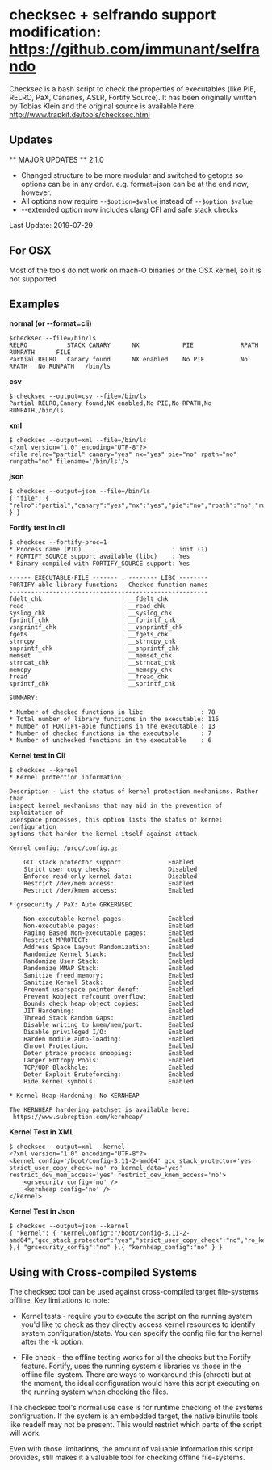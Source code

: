 checksec + selfrando support modification: https://github.com/immunant/selfrando
========

Checksec is a bash script to check the properties of executables (like PIE, RELRO, PaX, Canaries, ASLR, Fortify Source).
It has been originally written by Tobias Klein and the original source is available here: http://www.trapkit.de/tools/checksec.html

Updates
-------
  ** MAJOR UPDATES ** 2.1.0
   - Changed structure to be more modular and switched to getopts so options can be in any order.   e.g. format=json can be at the end now, however.  
   - All options now require `--$option=$value` instead of `--$option $value`
   - --extended option now includes clang CFI and safe stack checks

   Last Update: 2019-07-29

For OSX
-------
 Most of the tools do not work on mach-O binaries or the OSX kernel, so it is not supported

Examples
--------

**normal (or --format=cli)**

    $checksec --file=/bin/ls
    RELRO           STACK CANARY      NX            PIE             RPATH      RUNPATH      FILE
    Partial RELRO   Canary found      NX enabled    No PIE          No RPATH   No RUNPATH   /bin/ls

**csv**

    $ checksec --output=csv --file=/bin/ls
    Partial RELRO,Canary found,NX enabled,No PIE,No RPATH,No RUNPATH,/bin/ls

**xml**
    
    $ checksec --output=xml --file=/bin/ls
    <?xml version="1.0" encoding="UTF-8"?>
    <file relro="partial" canary="yes" nx="yes" pie="no" rpath="no" runpath="no" filename='/bin/ls'/>

**json**

	$ checksec --output=json --file=/bin/ls	
	{ "file": { "relro":"partial","canary":"yes","nx":"yes","pie":"no","rpath":"no","runpath":"no","filename":"/bin/ls" } }

**Fortify test in cli**

    $ checksec --fortify-proc=1
    * Process name (PID)                         : init (1)
    * FORTIFY_SOURCE support available (libc)    : Yes
    * Binary compiled with FORTIFY_SOURCE support: Yes

    ------ EXECUTABLE-FILE ------- . -------- LIBC --------
    FORTIFY-able library functions | Checked function names
    -------------------------------------------------------
    fdelt_chk                      | __fdelt_chk
    read                           | __read_chk
    syslog_chk                     | __syslog_chk
    fprintf_chk                    | __fprintf_chk
    vsnprintf_chk                  | __vsnprintf_chk
    fgets                          | __fgets_chk
    strncpy                        | __strncpy_chk
    snprintf_chk                   | __snprintf_chk
    memset                         | __memset_chk
    strncat_chk                    | __strncat_chk
    memcpy                         | __memcpy_chk
    fread                          | __fread_chk
    sprintf_chk                    | __sprintf_chk

    SUMMARY:

    * Number of checked functions in libc                : 78
    * Total number of library functions in the executable: 116
    * Number of FORTIFY-able functions in the executable : 13
    * Number of checked functions in the executable      : 7
    * Number of unchecked functions in the executable    : 6


**Kernel test in Cli**

	$ checksec --kernel
	* Kernel protection information:

	Description - List the status of kernel protection mechanisms. Rather than
	inspect kernel mechanisms that may aid in the prevention of exploitation of
	userspace processes, this option lists the status of kernel configuration
	options that harden the kernel itself against attack.

	Kernel config: /proc/config.gz
 
		GCC stack protector support:            Enabled
		Strict user copy checks:                Disabled
		Enforce read-only kernel data:          Disabled
		Restrict /dev/mem access:               Enabled
		Restrict /dev/kmem access:              Enabled

	* grsecurity / PaX: Auto GRKERNSEC

		Non-executable kernel pages:            Enabled
		Non-executable pages:                   Enabled
		Paging Based Non-executable pages:      Enabled
		Restrict MPROTECT:                      Enabled
		Address Space Layout Randomization:     Enabled
		Randomize Kernel Stack:                 Enabled
		Randomize User Stack:                   Enabled
		Randomize MMAP Stack:                   Enabled
		Sanitize freed memory:                  Enabled
 		Sanitize Kernel Stack:                  Enabled
		Prevent userspace pointer deref:        Enabled
		Prevent kobject refcount overflow:      Enabled
		Bounds check heap object copies:        Enabled
		JIT Hardening:	 			            Enabled
		Thread Stack Random Gaps: 	            Enabled
 		Disable writing to kmem/mem/port:       Enabled
     	Disable privileged I/O:                 Enabled
     	Harden module auto-loading:             Enabled
     	Chroot Protection:     	        		Enabled
     	Deter ptrace process snooping:	  		Enabled
     	Larger Entropy Pools:                   Enabled
     	TCP/UDP Blackhole:                      Enabled
     	Deter Exploit Bruteforcing:             Enabled
     	Hide kernel symbols:                    Enabled

	* Kernel Heap Hardening: No KERNHEAP

	The KERNHEAP hardening patchset is available here:
	 https://www.subreption.com/kernheap/


**Kernel Test in XML**

	$ checksec --output=xml --kernel
	<?xml version="1.0" encoding="UTF-8"?>
	<kernel config='/boot/config-3.11-2-amd64' gcc_stack_protector='yes' strict_user_copy_check='no' ro_kernel_data='yes' restrict_dev_mem_access='yes' restrict_dev_kmem_access='no'>
		<grsecurity config='no' />
    	<kernheap config='no' />
	</kernel>

**Kernel Test in Json**

	$ checksec --output=json --kernel
 	{ "kernel": { "KernelConfig":"/boot/config-3.11-2-amd64","gcc_stack_protector":"yes","strict_user_copy_check":"no","ro_kernel_data":"yes","restrict_dev_mem_access":"yes","restrict_dev_kmem_access":"no" },{ "grsecurity_config":"no" },{ "kernheap_config":"no" } }

Using with Cross-compiled Systems
---------------------------------------
The checksec tool can be used against cross-compiled target file-systems offline.  Key limitations to note:
* Kernel tests - require you to execute the script on the running system you'd like to check as they directly access kernel resources to identify system configuration/state. You can specify the config file for the kernel after the -k option.

* File check -  the offline testing works for all the checks but the Fortify feature.  Fortify, uses the running system's libraries vs those in the offline file-system. There are ways to workaround this (chroot) but at the moment, the ideal configuration would have this script executing on the running system when checking the files.

The checksec tool's normal use case is for runtime checking of the systems configruation.  If the system is an embedded target, the native binutils tools like readelf may not be present.  This would restrict which parts of the script will work.

Even with those limitations, the amount of valuable information this script provides, still makes it a valuable tool for checking offline file-systems.

